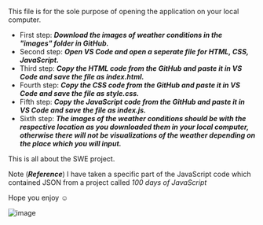 This file is for the sole purpose of opening the application on your local computer.

- First step: ***Download the images of weather conditions in the "images" folder in GitHub.***
- Second step: ***Open VS Code and open a seperate file for HTML, CSS, JavaScript.***
- Third step: ***Copy the HTML code from the GitHub and paste it in VS Code and save the file as index.html.***
- Fourth step: ***Copy the CSS code from the GitHub and paste it in VS Code and save the file as style.css.***
- Fifth step: ***Copy the JavaScript code from the GitHub and paste it in VS Code and save the file as index.js.***
- Sixth step: ***The images of the weather conditions should be with the respective location as you downloaded them in your local computer, 
            otherwise there will not be visualizations of the weather depending on the place which you will input.***

This is all about the SWE project.

Note (***Reference***) I have taken a specific part of the JavaScript code which contained JSON from a project called *100 days of JavaScript*

Hope you enjoy ☺️

![image](https://github.com/SajmirSWE/testDev//assets/images/TiranaWeather.png)

